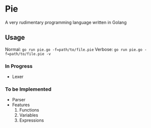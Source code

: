 # Pie
A very rudimentary programming language written in Golang

## Usage
Normal: `go run pie.go -f=path/to/file.pie`
Verbose: `go run pie.go -f=path/to/file.pie -v`

### In Progress
- Lexer

### To be Implemented
- Parser
- Features
  1. Functions
  2. Variables
  3. Expressions
